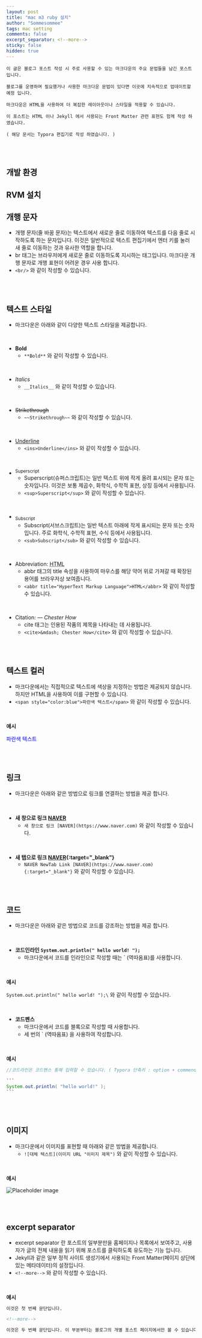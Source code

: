 ```yaml
---
layout: post
title: "mac m3 ruby 설치"
author: "Sommesommee"
tags: mac setting
comments: false
excerpt_separator: <!--more-->
sticky: false
hidden: true
---
```


```
이 글은 블로그 포스트 작성 시 주로 사용할 수 있는 마크다운의 주요 문법들을 남긴 포스트 입니다.

블로그를 운영하며 필요했거나 사용한 마크다운 문법이 있다면 이곳에 지속적으로 업데이트할 예정 입니다.

마크다운은 HTML을 사용하여 더 복잡한 레이아웃이나 스타일을 적용할 수 있습니다.

이 포스트는 HTML 이나 Jekyll 에서 사용되는 Front Matter 관련 표현도 함께 작성 하였습니다.

( 해당 문서는 Typora 편집기로 작성 하였습니다. )
```

<br/>

<br/>

<!--more-->

## 개발 환경



## RVM 설치

## 



## 개행 문자

- 개행 문자(줄 바꿈 문자)는 텍스트에서 새로운 줄로 이동하여 텍스트를 다음 줄로 시작하도록 하는 문자입니다. 이것은 일반적으로 텍스트 편집기에서 엔터 키를 눌러 새 줄로 이동하는 것과 유사한 역할을 합니다.
- br 태그는 브라우저에게 새로운 줄로 이동하도록 지시하는 태그입니다. 마크다운 개행 문자로 개행 표현이 어려운 경우 사용 합니다.
- `<br/>` 와 같이 작성할 수 있습니다.

<br/>

<br/>

## 텍스트 스타일

- 마크다운은 아래와 같이 다양한 텍스트 스타일을 제공합니다.

<br/>

- **Bold**
  -  `**Bold**`  와 같이 작성할 수 있습니다.


<br/>

- _Italics_
  -  `__Italics__`  와 같이 작성할 수 있습니다.


<br/>

- ~~Strikethrough~~
  - `~~Strikethrough~~` 와 같이 작성할 수 있습니다.


<br/>

- <ins>Underline</ins>
  - `<ins>Underline</ins>` 와 같이 작성할 수 있습니다.


<br/>

- <sup>Superscript</sup> 
  - Superscript(슈퍼스크립트)는 일반 텍스트 위에 작게 올려 표시되는 문자 또는 숫자입니다. 이것은 보통 제곱수, 화학식, 수학적 표현, 상징 등에서 사용됩니다. 
  - `<sup>Superscript</sup>` 와 같이 작성할 수 있습니다.


<br/>

- <sub>Subscript</sub>
  - Subscript(서브스크립트)는 일반 텍스트 아래에 작게 표시되는 문자 또는 숫자입니다. 주로 화학식, 수학적 표현, 수식 등에서 사용됩니다.
  - `<sub>Subscript</sub>` 와 같이 작성할 수 있습니다.


<br/>

- Abbreviation: <abbr title="HyperText Markup Language">HTML</abbr>
  - abbr 태그의 title 속성을 사용하여 마우스를 해당 약어 위로 가져갈 때 확장된 용어를 브라우저상 보여줍니다.
  - `<abbr title="HyperText Markup Language">HTML</abbr>` 와 같이 작성할 수 있습니다.


<br/>

- Citation: <cite>&mdash; Chester How</cite>
  - cite 태그는 인용된 작품의 제목을 나타내는 데 사용됩니다.
  - `<cite>&mdash; Chester How</cite>` 와 같이 작성할 수 있습니다.


<br/>

<br/>

## 텍스트 컬러

- 마크다운에서는 직접적으로 텍스트에 색상을 지정하는 방법은 제공되지 않습니다. 하지만 HTML을 사용하여 이를 구현할 수 있습니다.
- `<span style="color:blue">파란색 텍스트</span>` 와 같이 작성할 수 있습니다.

<br/>

**예시**

<span style="color:blue">파란색 텍스트</span>

<br/>

<br/>

## 링크

- 마크다운은 아래와 같은 방법으로 링크를 연결하는 방법을 제공 합니다.

<br/>

- **새 창으로 링크 [NAVER](https://www.naver.com)**
  - `새 창으로 링크 [NAVER](https://www.naver.com)` 와 같이 작성할 수 있습니다.


<br/>

- **새 탭으로 링크 [NAVER](https://www.naver.com){:target="_blank"}**
  - `NAVER NewTab Link [NAVER](https://www.naver.com){:target="_blank"}` 와 같이 작성할 수 있습니다.


<br/>

<br/>

## 코드

- 마크다운은 아래와 같은 방법으로 코드를 강조하는 방법을 제공 합니다.

<br/>

- **코드인라인 `System.out.println(" hello world! ");`** 
  - 마크다운에서 코드를 인라인으로 작성할 때는 ` (역따옴표)를 사용합니다.


<br/>

**예시**

`System.out.println(" hello world! ");\` 와 같이 작성할 수 있습니다.

<br/>

- **코드펜스**
  - 마크다운에서 코드를 블록으로 작성할 때 사용합니다.
  - 세 번의 ` (역따옴표) 을 사용하여 작성합니다.

<br/>

**예시**

````java
//코드라인은 코드펜스 통해 입력할 수 있습니다. ( Typora 단축키 : option + commend + c )

```
System.out.println( "hello world!" );
```
````

<br/>

<br/>

## 이미지

- 마크다운에서 이미지를 표현할 때 아래와 같은 방법을 제공합니다.
  - `![대체 텍스트](이미지 URL "이미지 제목")` 와 같이 작성할 수 있습니다.

<br/>

**예시**

![Placeholder image](https://placehold.it/800x400 "Placeholder image")

<br/>

<br/>

## excerpt separator

- excerpt separator 란 포스트의 일부분만을 홈페이지나 목록에서 보여주고, 사용자가 글의 전체 내용을 읽기 위해 포스트를 클릭하도록 유도하는 기능 입니다.
- Jekyll과 같은 일부 정적 사이트 생성기에서 사용되는 Front Matter(페이지 상단에 있는 메타데이터)의 설정입니다.
- `<!--more-->` 와 같이 작성할 수 있습니다.

<br/>

**예시**


```markdown
이것은 첫 번째 문단입니다.

<!--more-->

이것은 두 번째 문단입니다. 이 부분부터는 블로그의 개별 포스트 페이지에서만 볼 수 있습니다.
```

<br/>

<br/>
